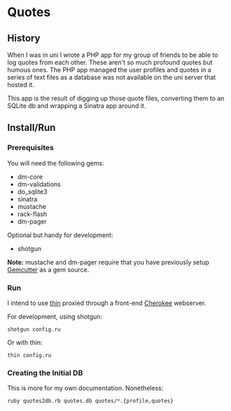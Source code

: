 Quotes
======

History
-------

When I was in uni I wrote a PHP app for my group of friends to be able to log quotes from each other. These aren't so much profound quotes but humous ones. The PHP app managed the user profiles and quotes in a series of text files as a database was not available on the uni server that hosted it.

This app is the result of digging up those quote files, converting them to an SQLite db and wrapping a Sinatra app around it.

Install/Run
-----------

### Prerequisites ###

You will need the following gems:

* dm-core
* dm-validations
* do_sqlite3
* sinatra
* mustache
* rack-flash
* dm-pager

Optional but handy for development:

* shotgun

__Note:__ mustache and dm-pager require that you have previously setup [Gemcutter](http://gemcutter.org/) as a gem source.

### Run ###

I intend to use [thin](http://code.macournoyer.com/thin/) proxied through a front-end
[Cherokee](http://www.cherokee-project.com/) webserver.

For development, using shotgun:

    shotgun config.ru

Or with thin:

    thin config.ru

### Creating the Initial DB ###

This is more for my own documentation. Nonetheless:

    ruby quotes2db.rb quotes.db quotes/*.{profile,quotes}